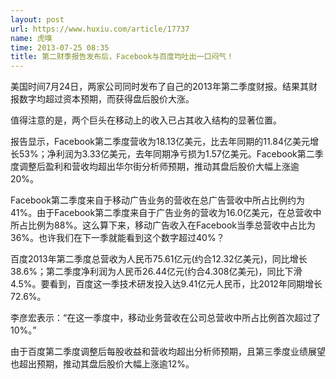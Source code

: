 ```yaml
---
layout: post
url: https://www.huxiu.com/article/17737
name: 虎嗅
time: 2013-07-25 08:35
title: 第二财季报告发布后，Facebook与百度均吐出一口闷气！
---
```

美国时间7月24日，两家公司同时发布了自己的2013年第二季度财报。结果其财报数字均超过资本预期，而获得盘后股价大涨。

值得注意的是，两个巨头在移动上的收入已占其收入结构的显著位置。

报告显示，Facebook第二季度营收为18.13亿美元，比去年同期的11.84亿美元增长53%；净利润为3.33亿美元，去年同期净亏损为1.57亿美元。Facebook第二季度调整后盈利和营收均超出华尔街分析师预期，推动其盘后股价大幅上涨逾20%。

Facebook第二季度来自于移动广告业务的营收在总广告营收中所占比例约为41%。由于Facebook第二季度来自于广告业务的营收为16.0亿美元，在总营收中所占比例为88%。这么算下来，移动广告收入在Facebook当季总营收中占比为36%。也许我们在下一季就能看到这个数字超过40%？

百度2013年第二季度总营收为人民币75.61亿元(约合12.32亿美元)，同比增长38.6%；第二季度净利润为人民币26.44亿元(约合4.308亿美元)，同比下滑4.5%。要看到，百度这一季技术研发投入达9.41亿元人民币，比2012年同期增长72.6%。

李彦宏表示：“在这一季度中，移动业务营收在公司总营收中所占比例首次超过了10%。”

由于百度第二季度调整后每股收益和营收均超出分析师预期，且第三季度业绩展望也超出预期，推动其盘后股价大幅上涨逾12%。

